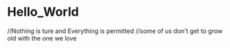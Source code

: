 # Hello_World
//Nothing is ture and Everything is permitted
//some of us don't get to grow old with the one we love

